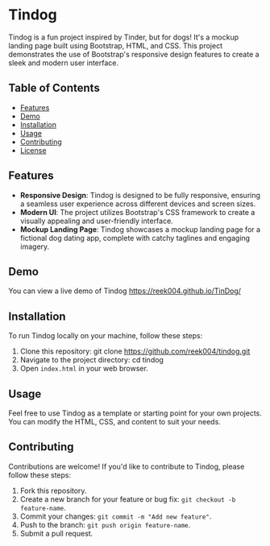 # Tindog

Tindog is a fun project inspired by Tinder, but for dogs! It's a mockup landing page built using Bootstrap, HTML, and CSS. This project demonstrates the use of Bootstrap's responsive design features to create a sleek and modern user interface.

## Table of Contents

- [Features](#features)
- [Demo](#demo)
- [Installation](#installation)
- [Usage](#usage)
- [Contributing](#contributing)
- [License](#license)

## Features

- **Responsive Design**: Tindog is designed to be fully responsive, ensuring a seamless user experience across different devices and screen sizes.
- **Modern UI**: The project utilizes Bootstrap's CSS framework to create a visually appealing and user-friendly interface.
- **Mockup Landing Page**: Tindog showcases a mockup landing page for a fictional dog dating app, complete with catchy taglines and engaging imagery.

## Demo

You can view a live demo of Tindog https://reek004.github.io/TinDog/ 
## Installation

To run Tindog locally on your machine, follow these steps:

1. Clone this repository: git clone https://github.com/reek004/tindog.git
2. Navigate to the project directory: cd tindog
3. Open `index.html` in your web browser.

## Usage

Feel free to use Tindog as a template or starting point for your own projects. You can modify the HTML, CSS, and content to suit your needs.

## Contributing

Contributions are welcome! If you'd like to contribute to Tindog, please follow these steps:

1. Fork this repository.
2. Create a new branch for your feature or bug fix: `git checkout -b feature-name`.
3. Commit your changes: `git commit -m "Add new feature"`.
4. Push to the branch: `git push origin feature-name`.
5. Submit a pull request.


